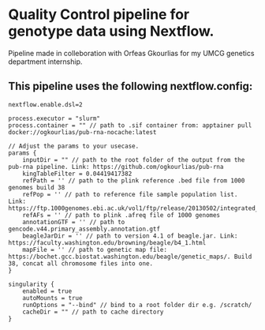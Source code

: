 # Quality Control pipeline for genotype data using Nextflow.

Pipeline made in colleboration with Orfeas Gkourlias for my UMCG genetics department internship.

## This pipeline uses the following nextflow.config:
```
nextflow.enable.dsl=2

process.executor = "slurm"
process.container = "" // path to .sif container from: apptainer pull docker://ogkourlias/pub-rna-nocache:latest

// Adjust the params to your usecase.
params {
    inputDir = "" // path to the root folder of the output from the pub-rna pipeline. Link: https://github.com/ogkourlias/pub-rna
    kingTableFilter = 0.04419417382
    refPath = '' // path to the plink reference .bed file from 1000 genomes build 38
    refPop = '' // path to reference file sample population list. Link: https://ftp.1000genomes.ebi.ac.uk/vol1/ftp/release/20130502/integrated_call_samples_v3.20130502.ALL.panel
    refAFs = '' // path to plink .afreq file of 1000 genomes
    annotationGTF = '' // path to gencode.v44.primary_assembly.annotation.gtf
    beagleJarDir = '' // path to version 4.1 of beagle.jar. Link: https://faculty.washington.edu/browning/beagle/b4_1.html
    mapFile = '' // path to genetic map file: https://bochet.gcc.biostat.washington.edu/beagle/genetic_maps/. Build 38, concat all chromosome files into one.
}

singularity {
    enabled = true
    autoMounts = true
    runOptions = "--bind" // bind to a root folder dir e.g. /scratch/
    cacheDir = "" // path to cache directory
}
```
